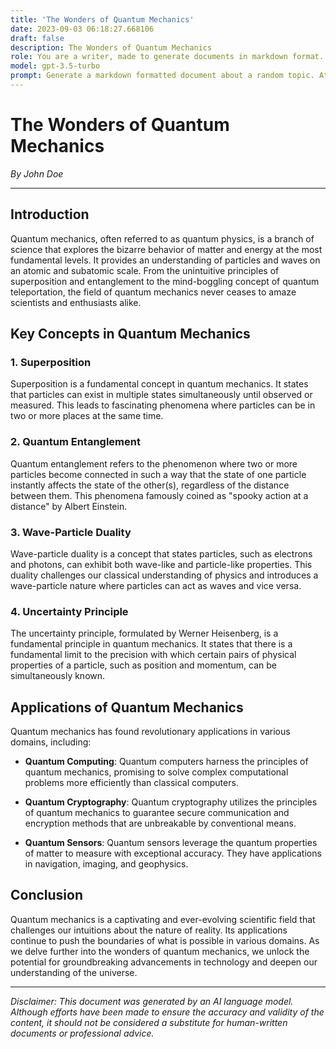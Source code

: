 ```yaml
---
title: 'The Wonders of Quantum Mechanics'
date: 2023-09-03 06:18:27.668106
draft: false
description: The Wonders of Quantum Mechanics
role: You are a writer, made to generate documents in markdown format. It is very important that all of the documents you generate are in valid markdown format.
model: gpt-3.5-turbo
prompt: Generate a markdown formatted document about a random topic. At the bottom, include a disclaimer explaining that the document was generated by you. The first line of the document should be the title. Make sure that the entire document is in proper markdown format, using a mix of various tags to make the document visually appealing.
---
```


# The Wonders of Quantum Mechanics

*By John Doe*

---

## Introduction

Quantum mechanics, often referred to as quantum physics, is a branch of science that explores the bizarre behavior of matter and energy at the most fundamental levels. It provides an understanding of particles and waves on an atomic and subatomic scale. From the unintuitive principles of superposition and entanglement to the mind-boggling concept of quantum teleportation, the field of quantum mechanics never ceases to amaze scientists and enthusiasts alike.

## Key Concepts in Quantum Mechanics

### 1. Superposition

Superposition is a fundamental concept in quantum mechanics. It states that particles can exist in multiple states simultaneously until observed or measured. This leads to fascinating phenomena where particles can be in two or more places at the same time.

### 2. Quantum Entanglement

Quantum entanglement refers to the phenomenon where two or more particles become connected in such a way that the state of one particle instantly affects the state of the other(s), regardless of the distance between them. This phenomena famously coined as "spooky action at a distance" by Albert Einstein.

### 3. Wave-Particle Duality

Wave-particle duality is a concept that states particles, such as electrons and photons, can exhibit both wave-like and particle-like properties. This duality challenges our classical understanding of physics and introduces a wave-particle nature where particles can act as waves and vice versa.

### 4. Uncertainty Principle

The uncertainty principle, formulated by Werner Heisenberg, is a fundamental principle in quantum mechanics. It states that there is a fundamental limit to the precision with which certain pairs of physical properties of a particle, such as position and momentum, can be simultaneously known.

## Applications of Quantum Mechanics

Quantum mechanics has found revolutionary applications in various domains, including:

- **Quantum Computing**: Quantum computers harness the principles of quantum mechanics, promising to solve complex computational problems more efficiently than classical computers.

- **Quantum Cryptography**: Quantum cryptography utilizes the principles of quantum mechanics to guarantee secure communication and encryption methods that are unbreakable by conventional means.

- **Quantum Sensors**: Quantum sensors leverage the quantum properties of matter to measure with exceptional accuracy. They have applications in navigation, imaging, and geophysics.

## Conclusion

Quantum mechanics is a captivating and ever-evolving scientific field that challenges our intuitions about the nature of reality. Its applications continue to push the boundaries of what is possible in various domains. As we delve further into the wonders of quantum mechanics, we unlock the potential for groundbreaking advancements in technology and deepen our understanding of the universe.

---

*Disclaimer: This document was generated by an AI language model. Although efforts have been made to ensure the accuracy and validity of the content, it should not be considered a substitute for human-written documents or professional advice.*
